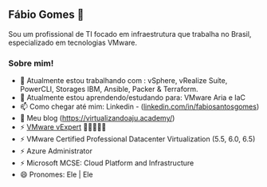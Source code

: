 ## Fábio Gomes 👋
Sou um profissional de TI focado em infraestrutura que trabalha no Brasil, especializado em tecnologias VMware.  

### Sobre mim!
- 🔭 Atualmente estou trabalhando com : vSphere, vRealize Suíte, PowerCLI, Storages IBM, Ansible, Packer & Terraform.
- 🌱 Atualmente estou aprendendo/estudando para: VMware Aria e IaC
- 📫 Como chegar até mim: Linkedin - ([linkedin.com/in/fabiosantosgomes](https://www.linkedin.com/in/fabiosantosgomes/))
- 💬 Meu blog (https://virtualizandoaju.academy/)
- ⚡ [VMware vExpert](https://vexpert.vmware.com/directory/2979) 🌟🌟🌟🌟🌟
- ⚡ VMware Certified Professional Datacenter Virtualization (5.5, 6.0, 6.5)
- ⚡ Azure Administrator
- ⚡ Microsoft MCSE: Cloud Platform and Infrastructure
- 😄 Pronomes: Ele | Ele

<!--
**smctighevcp/smctighevcp** is a ✨ _special_ ✨ repository because its `README.md` (this file) appears on your GitHub profile.

Here are some ideas to get you started:

- 🔭 I’m currently working on ...
- 🌱 I’m currently learning ...
- 👯 I’m looking to collaborate on ...
- 🤔 I’m looking for help with ...
- 💬 Ask me about ...
- 📫 How to reach me: ...
- 😄 Pronouns: ...
- ⚡ Fun fact: ...
-->
